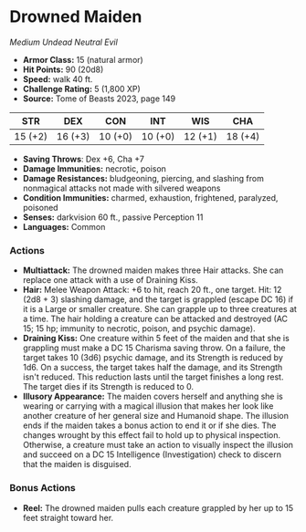 # Drowned Maiden

*Medium* *Undead* *Neutral Evil*

- **Armor Class:** 15 (natural armor)
- **Hit Points:** 90 (20d8)
- **Speed:** walk 40 ft.
- **Challenge Rating:** 5 (1,800 XP)
- **Source:** Tome of Beasts 2023, page 149

| STR | DEX | CON | INT | WIS | CHA |
| --- | --- | --- | --- | --- | --- |
| 15 (+2) | 16 (+3) | 10 (+0) | 10 (+0) | 12 (+1) | 18 (+4) |

- **Saving Throws**: Dex +6, Cha +7
- **Damage Immunities:** necrotic, poison
- **Damage Resistances:** bludgeoning, piercing, and slashing from nonmagical attacks not made with silvered weapons
- **Condition Immunities:** charmed, exhaustion, frightened, paralyzed, poisoned
- **Senses:** darkvision 60 ft., passive Perception 11
- **Languages:** Common

### Actions

- **Multiattack:** The drowned maiden makes three Hair attacks. She can replace one attack with a use of Draining Kiss.
- **Hair:** Melee Weapon Attack: +6 to hit, reach 20 ft., one target. Hit: 12 (2d8 + 3) slashing damage, and the target is grappled (escape DC 16) if it is a Large or smaller creature. She can grapple up to three creatures at a time. The hair holding a creature can be attacked and destroyed (AC 15; 15 hp; immunity to necrotic, poison, and psychic damage).
- **Draining Kiss:** One creature within 5 feet of the maiden and that she is grappling must make a DC 15 Charisma saving throw. On a failure, the target takes 10 (3d6) psychic damage, and its Strength is reduced by 1d6. On a success, the target takes half the damage, and its Strength isn't reduced. This reduction lasts until the target finishes a long rest. The target dies if its Strength is reduced to 0.
- **Illusory Appearance:** The maiden covers herself and anything she is wearing or carrying with a magical illusion that makes her look like another creature of her general size and Humanoid shape. The illusion ends if the maiden takes a bonus action to end it or if she dies. The changes wrought by this effect fail to hold up to physical inspection. Otherwise, a creature must take an action to visually inspect the illusion and succeed on a DC 15 Intelligence (Investigation) check to discern that the maiden is disguised.

### Bonus Actions

- **Reel:** The drowned maiden pulls each creature grappled by her up to 15 feet straight toward her.

